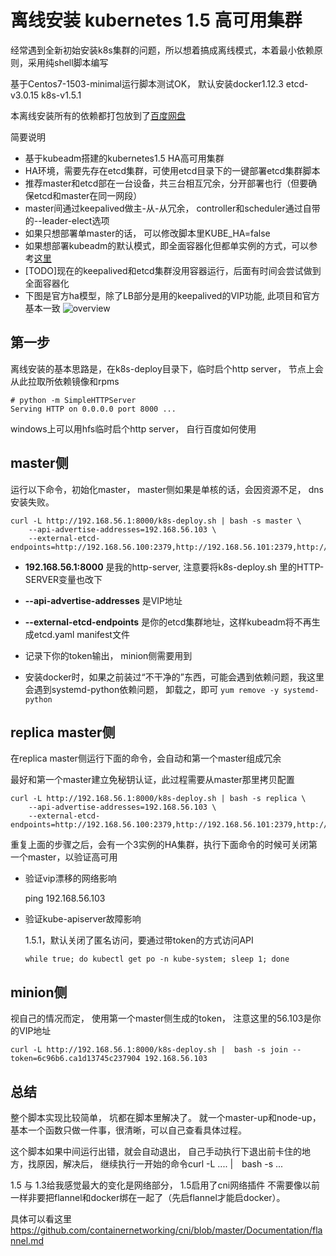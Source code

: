 # 离线安装 kubernetes 1.5 高可用集群

经常遇到全新初始安装k8s集群的问题，所以想着搞成离线模式，本着最小依赖原则，采用纯shell脚本编写

基于Centos7-1503-minimal运行脚本测试OK， 默认安装docker1.12.3 etcd-v3.0.15 k8s-v1.5.1

本离线安装所有的依赖都打包放到了[百度网盘](https://pan.baidu.com/s/1i5jusip)

简要说明

* 基于kubeadm搭建的kubernetes1.5 HA高可用集群
* HA环境，需要先存在etcd集群，可使用etcd目录下的一键部署etcd集群脚本
* 推荐master和etcd部在一台设备，共三台相互冗余，分开部署也行（但要确保etcd和master在同一网段）
* master间通过keepalived做主-从-从冗余， controller和scheduler通过自带的--leader-elect选项
* 如果只想部署单master的话， 可以修改脚本里KUBE_HA=false
* 如果想部署kubeadm的默认模式，即全面容器化但都单实例的方式，可以参考[这里](https://github.com/xiaoping378/blog/issues/5)
* [TODO]现在的keepalived和etcd集群没用容器运行，后面有时间会尝试做到全面容器化
* 下图是官方ha模型，除了LB部分是用的keepalived的VIP功能, 此项目和官方基本一致
![overview](http://kubernetes.io/images/docs/ha.svg)

## 第一步
离线安装的基本思路是，在k8s-deploy目录下，临时启个http server， 节点上会从此拉取所依赖镜像和rpms

```
# python -m SimpleHTTPServer
Serving HTTP on 0.0.0.0 port 8000 ...
```

windows上可以用hfs临时启个http server， 自行百度如何使用

## master侧

运行以下命令，初始化master， master侧如果是单核的话，会因资源不足， dns安装失败。

```
curl -L http://192.168.56.1:8000/k8s-deploy.sh | bash -s master \
    --api-advertise-addresses=192.168.56.103 \
    --external-etcd-endpoints=http://192.168.56.100:2379,http://192.168.56.101:2379,http://192.168.56.102:2379
```

* **192.168.56.1:8000** 是我的http-server, 注意要将k8s-deploy.sh 里的HTTP-SERVER变量也改下

* **--api-advertise-addresses** 是VIP地址

* **--external-etcd-endpoints** 是你的etcd集群地址，这样kubeadm将不再生成etcd.yaml manifest文件

* 记录下你的token输出， minion侧需要用到

* 安装docker时，如果之前装过“不干净的”东西，可能会遇到依赖问题，我这里会遇到systemd-python依赖问题，
卸载之，即可
```yum remove -y systemd-python```

## replica master侧

在replica master侧运行下面的命令，会自动和第一个master组成冗余

最好和第一个master建立免秘钥认证，此过程需要从master那里拷贝配置
```
curl -L http://192.168.56.1:8000/k8s-deploy.sh | bash -s replica \
    --api-advertise-addresses=192.168.56.103 \
    --external-etcd-endpoints=http://192.168.56.100:2379,http://192.168.56.101:2379,http://192.168.56.102:2379
```

重复上面的步骤之后，会有一个3实例的HA集群，执行下面命令的时候可关闭第一个master，以验证高可用

* 验证vip漂移的网络影响

    ping 192.168.56.103

* 验证kube-apiserver故障影响

  1.5.1，默认关闭了匿名访问，要通过带token的方式访问API
  ```
  while true; do kubectl get po -n kube-system; sleep 1; done
  ```

## minion侧

视自己的情况而定， 使用第一个master侧生成的token， 注意这里的56.103是你的VIP地址

```
curl -L http://192.168.56.1:8000/k8s-deploy.sh |  bash -s join --token=6c96b6.ca1d13745c237904 192.168.56.103
```

## 总结

整个脚本实现比较简单， 坑都在脚本里解决了。
就一个master-up和node-up， 基本一个函数只做一件事，很清晰，可以自己查看具体过程。

这个脚本如果中间运行出错，就会自动退出，
自己手动执行下退出前卡住的地方，找原因，解决后，
继续执行一开始的命令curl -L .... |　bash -s ...

1.5 与 1.3给我感觉最大的变化是网络部分， 1.5启用了cni网络插件
不需要像以前一样非要把flannel和docker绑在一起了（先启flannel才能启docker）。

具体可以看这里
https://github.com/containernetworking/cni/blob/master/Documentation/flannel.md
